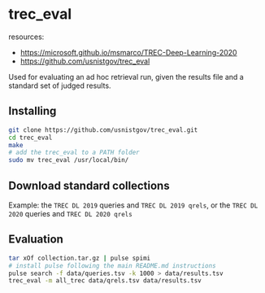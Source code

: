 # trec_eval

resources:

- https://microsoft.github.io/msmarco/TREC-Deep-Learning-2020
- https://github.com/usnistgov/trec_eval

Used for evaluating an ad hoc retrieval run, given the results file and a standard set of judged results.

## Installing

```sh
git clone https://github.com/usnistgov/trec_eval.git
cd trec_eval
make
# add the trec_eval to a PATH folder
sudo mv trec_eval /usr/local/bin/
```

## Download standard collections

Example: the `TREC DL 2019` queries and `TREC DL 2019 qrels`, or the `TREC DL 2020` queries and `TREC DL 2020 qrels`

## Evaluation

```sh
tar xOf collection.tar.gz | pulse spimi
# install pulse following the main README.md instructions
pulse search -f data/queries.tsv -k 1000 > data/results.tsv
trec_eval -m all_trec data/qrels.tsv data/results.tsv
```
